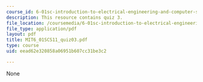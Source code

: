 ```yaml
---
course_id: 6-01sc-introduction-to-electrical-engineering-and-computer-science-i-spring-2011
description: This resource contains quiz 3.
file_location: /coursemedia/6-01sc-introduction-to-electrical-engineering-and-computer-science-i-spring-2011/eead62e320858a06951b607cc31be3c2_MIT6_01SCS11_quiz03.pdf
file_type: application/pdf
layout: pdf
title: MIT6_01SCS11_quiz03.pdf
type: course
uid: eead62e320858a06951b607cc31be3c2

---
```

None